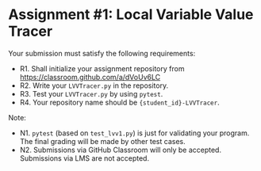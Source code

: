 # Assignment #1: Local Variable Value Tracer


Your submission must satisfy the following requirements:

* R1. Shall initialize your assignment repository from https://classroom.github.com/a/dVoUv6LC
* R2. Write your `LVVTracer.py` in the repository.
* R3. Test your `LVVTracer.py` by using `pytest`.
* R4. Your repository name should be `{student_id}-LVVTracer`.


Note:

* N1. `pytest` (based on `test_lvv1.py`) is just for validating your program. The final grading will be made by other test cases.
* N2. Submissions via GitHub Classroom will only be accepted. Submissions via LMS are not accepted.


